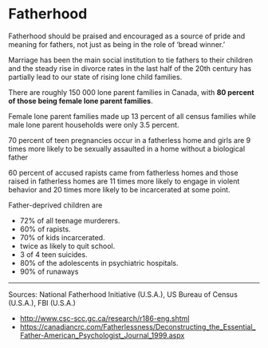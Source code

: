 # Fatherhood

Fatherhood should be praised and encouraged as a source of pride and meaning for fathers, not just as being in the role of ‘bread winner.’

Marriage has been the main social institution to tie fathers to their children and the steady rise in divorce rates in the last half of the 20th century has partially lead to our state of rising lone child families.

There are roughly 150 000 lone parent families in Canada, with **80 percent of those being female lone parent families**.

Female lone parent families made up 13 percent of all census families while male lone parent households were only 3.5 percent.

70 percent of teen pregnancies occur in a fatherless home and girls are 9 times more likely to be sexually assaulted in a home without a biological father

60 percent of accused rapists came from fatherless homes and those raised in fatherless homes are 11 times more likely to engage in violent behavior and 20 times more likely to be incarcerated at some point.

Father-deprived children are

- 72% of all teenage murderers.
- 60% of rapists.
- 70% of kids incarcerated.
- twice as likely to quit school.
- 3 of 4 teen suicides.
- 80% of the adolescents in psychiatric hospitals.
- 90% of runaways

---

Sources: National Fatherhood Initiative (U.S.A.), US Bureau of Census (U.S.A.), FBI (U.S.A.)

- http://www.csc-scc.gc.ca/research/r186-eng.shtml
- https://canadiancrc.com/Fatherlessness/Deconstructing_the_Essential_Father-American_Psychologist_Journal_1999.aspx


